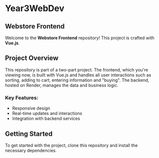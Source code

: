 # Year3WebDev

## Webstore Frontend

Welcome to the **Webstore Frontend** repository! This project is crafted with **Vue.js**. 

## Project Overview

This repository is part of a two-part project. The frontend, which you're viewing now, is built with Vue.js and handles all user interactions such as sorting, adding to cart, entering information and "buying". The backend, hosted on Render, manages the data and business logic.

### Key Features:
- Responsive design
- Real-time updates and interactions
- Integration with backend services

## Getting Started

To get started with the project, clone this repository and install the necessary dependencies.
